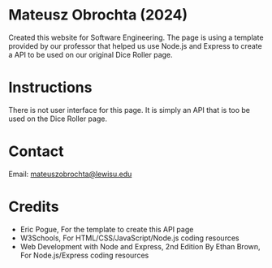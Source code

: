 # Mateusz Obrochta (2024)
Created this website for Software Engineering. The page is using a template provided by our professor that helped us use Node.js and Express to create a API to be used on our original Dice Roller page.

# Instructions
There is not user interface for this page. It is simply an API that is too be used on the Dice Roller page.

# Contact
Email: mateuszobrochta@lewisu.edu

# Credits
- Eric Pogue, For the template to create this API page
- W3Schools, For HTML/CSS/JavaScript/Node.js coding resources
- Web Development with Node and Express, 2nd Edition By Ethan Brown, For Node.js/Express coding resources
